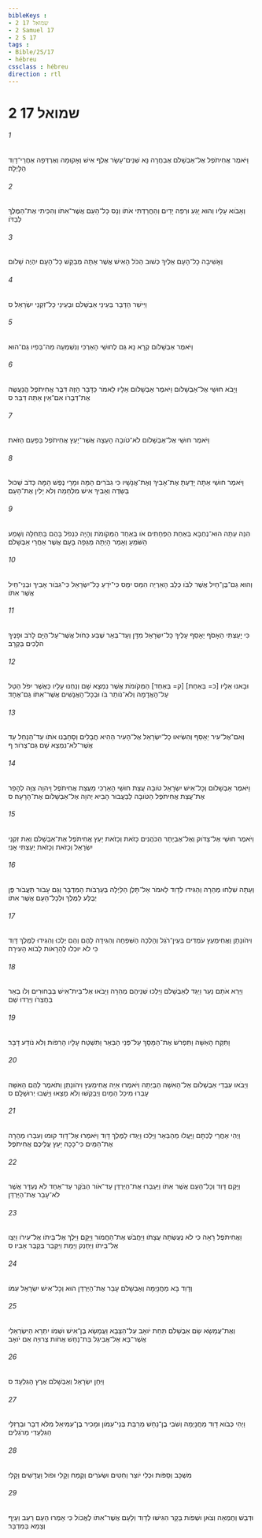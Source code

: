 ```yaml
---
bibleKeys : 
- 2 שמואל 17
- 2 Samuel 17
- 2 S 17
tags : 
- Bible/2S/17
- hébreu
cssclass : hébreu
direction : rtl
---
```


# 2 שמואל 17

###### 1
וַיֹּאמֶר אֲחִיתֹפֶל אֶל־אַבְשָׁלֹם אֶבְחֲרָה נָּא שְׁנֵים־עָשָׂר אֶלֶף אִישׁ וְאָקוּמָה וְאֶרְדְּפָה אַחֲרֵי־דָוִד הַלָּיְלָה׃
###### 2
וְאָבֹוא עָלָיו וְהוּא יָגֵעַ וּרְפֵה יָדַיִם וְהַחֲרַדְתִּי אֹתֹו וְנָס כָּל־הָעָם אֲשֶׁר־אִתֹּו וְהִכֵּיתִי אֶת־הַמֶּלֶךְ לְבַדֹּו׃
###### 3
וְאָשִׁיבָה כָל־הָעָם אֵלֶיךָ כְּשׁוּב הַכֹּל הָאִישׁ אֲשֶׁר אַתָּה מְבַקֵּשׁ כָּל־הָעָם יִהְיֶה שָׁלֹום׃
###### 4
וַיִּישַׁר הַדָּבָר בְּעֵינֵי אַבְשָׁלֹם וּבְעֵינֵי כָּל־זִקְנֵי יִשְׂרָאֵל׃ ס
###### 5
וַיֹּאמֶר אַבְשָׁלֹום קְרָא נָא גַּם לְחוּשַׁי הָאַרְכִּי וְנִשְׁמְעָה מַה־בְּפִיו גַּם־הוּא׃
###### 6
וַיָּבֹא חוּשַׁי אֶל־אַבְשָׁלֹום וַיֹּאמֶר אַבְשָׁלֹום אֵלָיו לֵאמֹר כַּדָּבָר הַזֶּה דִּבֶּר אֲחִיתֹפֶל הֲנַעֲשֶׂה אֶת־דְּבָרֹו אִם־אַיִן אַתָּה דַבֵּר׃ ס
###### 7
וַיֹּאמֶר חוּשַׁי אֶל־אַבְשָׁלֹום לֹא־טֹובָה הָעֵצָה אֲשֶׁר־יָעַץ אֲחִיתֹפֶל בַּפַּעַם הַזֹּאת׃
###### 8
וַיֹּאמֶר חוּשַׁי אַתָּה יָדַעְתָּ אֶת־אָבִיךָ וְאֶת־אֲנָשָׁיו כִּי גִבֹּרִים הֵמָּה וּמָרֵי נֶפֶשׁ הֵמָּה כְּדֹב שַׁכּוּל בַּשָּׂדֶה וְאָבִיךָ אִישׁ מִלְחָמָה וְלֹא יָלִין אֶת־הָעָם׃
###### 9
הִנֵּה עַתָּה הוּא־נֶחְבָּא בְּאַחַת הַפְּחָתִים אֹו בְּאַחַד הַמְּקֹומֹת וְהָיָה כִּנְפֹל בָּהֶם בַּתְּחִלָּה וְשָׁמַע הַשֹּׁמֵעַ וְאָמַר הָיְתָה מַגֵּפָה בָּעָם אֲשֶׁר אַחֲרֵי אַבְשָׁלֹם׃
###### 10
וְהוּא גַם־בֶּן־חַיִל אֲשֶׁר לִבֹּו כְּלֵב הָאַרְיֵה הִמֵּס יִמָּס כִּי־יֹדֵעַ כָּל־יִשְׂרָאֵל כִּי־גִבֹּור אָבִיךָ וּבְנֵי־חַיִל אֲשֶׁר אִתֹּו׃
###### 11
כִּי יָעַצְתִּי הֵאָסֹף יֵאָסֵף עָלֶיךָ כָל־יִשְׂרָאֵל מִדָּן וְעַד־בְּאֵר שֶׁבַע כַּחֹול אֲשֶׁר־עַל־הַיָּם לָרֹב וּפָנֶיךָ הֹלְכִים בַּקְרָב׃
###### 12
וּבָאנוּ אֵלָיו [כ= בְּאַחַת] [ק= בְּאַחַד] הַמְּקֹומֹת אֲשֶׁר נִמְצָא שָׁם וְנַחְנוּ עָלָיו כַּאֲשֶׁר יִפֹּל הַטַּל עַל־הָאֲדָמָה וְלֹא־נֹותַר בֹּו וּבְכָל־הָאֲנָשִׁים אֲשֶׁר־אִתֹּו גַּם־אֶחָד׃
###### 13
וְאִם־אֶל־עִיר יֵאָסֵף וְהִשִּׂיאוּ כָל־יִשְׂרָאֵל אֶל־הָעִיר הַהִיא חֲבָלִים וְסָחַבְנוּ אֹתֹו עַד־הַנַּחַל עַד אֲשֶׁר־לֹא־נִמְצָא שָׁם גַּם־צְרֹור׃ ף
###### 14
וַיֹּאמֶר אַבְשָׁלֹום וְכָל־אִישׁ יִשְׂרָאֵל טֹובָה עֲצַת חוּשַׁי הָאַרְכִּי מֵעֲצַת אֲחִיתֹפֶל וַיהוָה צִוָּה לְהָפֵר אֶת־עֲצַת אֲחִיתֹפֶל הַטֹּובָה לְבַעֲבוּר הָבִיא יְהוָה אֶל־אַבְשָׁלֹום אֶת־הָרָעָה׃ ס
###### 15
וַיֹּאמֶר חוּשַׁי אֶל־צָדֹוק וְאֶל־אֶבְיָתָר הַכֹּהֲנִים כָּזֹאת וְכָזֹאת יָעַץ אֲחִיתֹפֶל אֶת־אַבְשָׁלֹם וְאֵת זִקְנֵי יִשְׂרָאֵל וְכָזֹאת וְכָזֹאת יָעַצְתִּי אָנִי׃
###### 16
וְעַתָּה שִׁלְחוּ מְהֵרָה וְהַגִּידוּ לְדָוִד לֵאמֹר אַל־תָּלֶן הַלַּיְלָה בְּעַרְבֹות הַמִּדְבָּר וְגַם עָבֹור תַּעֲבֹור פֶּן יְבֻלַּע לַמֶּלֶךְ וּלְכָל־הָעָם אֲשֶׁר אִתֹּו׃
###### 17
וִיהֹונָתָן וַאֲחִימַעַץ עֹמְדִים בְּעֵין־רֹגֵל וְהָלְכָה הַשִּׁפְחָה וְהִגִּידָה לָהֶם וְהֵם יֵלְכוּ וְהִגִּידוּ לַמֶּלֶךְ דָּוִד כִּי לֹא יוּכְלוּ לְהֵרָאֹות לָבֹוא הָעִירָה׃
###### 18
וַיַּרְא אֹתָם נַעַר וַיַּגֵּד לְאַבְשָׁלֹם וַיֵּלְכוּ שְׁנֵיהֶם מְהֵרָה וַיָּבֹאוּ אֶל־בֵּית־אִישׁ בְּבַחוּרִים וְלֹו בְאֵר בַּחֲצֵרֹו וַיֵּרְדוּ שָׁם׃
###### 19
וַתִּקַּח הָאִשָּׁה וַתִּפְרֹשׂ אֶת־הַמָּסָךְ עַל־פְּנֵי הַבְּאֵר וַתִּשְׁטַח עָלָיו הָרִפֹות וְלֹא נֹודַע דָּבָר׃
###### 20
וַיָּבֹאוּ עַבְדֵי אַבְשָׁלֹום אֶל־הָאִשָּׁה הַבַּיְתָה וַיֹּאמְרוּ אַיֵּה אֲחִימַעַץ וִיהֹונָתָן וַתֹּאמֶר לָהֶם הָאִשָּׁה עָבְרוּ מִיכַל הַמָּיִם וַיְבַקְשׁוּ וְלֹא מָצָאוּ וַיָּשֻׁבוּ יְרוּשָׁלִָם׃ ס
###### 21
וַיְהִי אַחֲרֵי לֶכְתָּם וַיַּעֲלוּ מֵהַבְּאֵר וַיֵּלְכוּ וַיַּגִּדוּ לַמֶּלֶךְ דָּוִד וַיֹּאמְרוּ אֶל־דָּוִד קוּמוּ וְעִבְרוּ מְהֵרָה אֶת־הַמַּיִם כִּי־כָכָה יָעַץ עֲלֵיכֶם אֲחִיתֹפֶל׃
###### 22
וַיָּקָם דָּוִד וְכָל־הָעָם אֲשֶׁר אִתֹּו וַיַּעַבְרוּ אֶת־הַיַּרְדֵּן עַד־אֹור הַבֹּקֶר עַד־אַחַד לֹא נֶעְדָּר אֲשֶׁר לֹא־עָבַר אֶת־הַיַּרְדֵּן׃
###### 23
וַאֲחִיתֹפֶל רָאָה כִּי לֹא נֶעֶשְׂתָה עֲצָתֹו וַיַּחֲבֹשׁ אֶת־הַחֲמֹור וַיָּקָם וַיֵּלֶךְ אֶל־בֵּיתֹו אֶל־עִירֹו וַיְצַו אֶל־בֵּיתֹו וַיֵּחָנַק וַיָּמָת וַיִּקָּבֵר בְּקֶבֶר אָבִיו׃ ס
###### 24
וְדָוִד בָּא מַחֲנָיְמָה וְאַבְשָׁלֹם עָבַר אֶת־הַיַּרְדֵּן הוּא וְכָל־אִישׁ יִשְׂרָאֵל עִמֹּו׃
###### 25
וְאֶת־עֲמָשָׂא שָׂם אַבְשָׁלֹם תַּחַת יֹואָב עַל־הַצָּבָא וַעֲמָשָׂא בֶן־אִישׁ וּשְׁמֹו יִתְרָא הַיִּשְׂרְאֵלִי אֲשֶׁר־בָּא אֶל־אֲבִיגַל בַּת־נָחָשׁ אֲחֹות צְרוּיָה אֵם יֹואָב׃
###### 26
וַיִּחַן יִשְׂרָאֵל וְאַבְשָׁלֹם אֶרֶץ הַגִּלְעָד׃ ס
###### 27
וַיְהִי כְּבֹוא דָוִד מַחֲנָיְמָה וְשֹׁבִי בֶן־נָחָשׁ מֵרַבַּת בְּנֵי־עַמֹּון וּמָכִיר בֶּן־עַמִּיאֵל מִלֹּא דְבָר וּבַרְזִלַּי הַגִּלְעָדִי מֵרֹגְלִים׃
###### 28
מִשְׁכָּב וְסַפֹּות וּכְלִי יֹוצֵר וְחִטִּים וּשְׂעֹרִים וְקֶמַח וְקָלִי וּפֹול וַעֲדָשִׁים וְקָלִי׃
###### 29
וּדְבַשׁ וְחֶמְאָה וְצֹאן וּשְׁפֹות בָּקָר הִגִּישׁוּ לְדָוִד וְלָעָם אֲשֶׁר־אִתֹּו לֶאֱכֹול כִּי אָמְרוּ הָעָם רָעֵב וְעָיֵף וְצָמֵא בַּמִּדְבָּר׃
